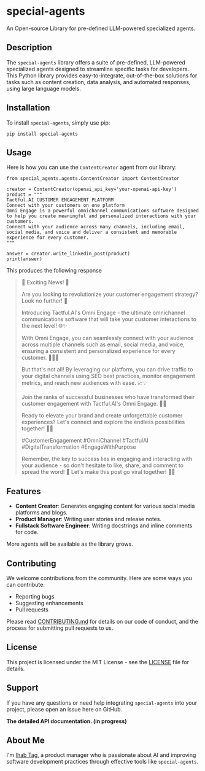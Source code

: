 
# special-agents

An Open-source Library for pre-defined LLM-powered specialized agents.

## Description

The `special-agents` library offers a suite of pre-defined, LLM-powered specialized agents designed to streamline specific tasks for developers. This Python library provides easy-to-integrate, out-of-the-box solutions for tasks such as content creation, data analysis, and automated responses, using large language models.

## Installation

To install `special-agents`, simply use pip:

`pip install special-agents` 

## Usage

Here is how you can use the `ContentCreator` agent from our library:

    from special_agents.agents.ContentCreator import ContentCreator
    
    creator = ContentCreator(openai_api_key='your-openai-api-key')
    product = """
    Tactful.AI CUSTOMER ENGAGEMENT PLATFORM
    Connect with your customers on one platform
    Omni Engage is a powerful omnichannel communications software designed to help you create meaningful and personalized interactions with your customers.
    Connect with your audience across many channels, including email, social media, and voice and deliver a consistent and memorable experience for every customer.
    """
    
    answer = creator.write_linkedin_post(product)
    print(answer)

This produces the following response

> 🌟 Exciting News! 🌟
> 
> Are you looking to revolutionize your customer engagement strategy?
> Look no further! 🚀
> 
> Introducing Tactful.AI's Omni Engage - the ultimate omnichannel
> communications software that will take your customer interactions to
> the next level! 🌐✨
> 
> With Omni Engage, you can seamlessly connect with your audience across
> multiple channels such as email, social media, and voice, ensuring a
> consistent and personalized experience for every customer. 📧💬📞
> 
> But that's not all! By leveraging our platform, you can drive traffic
> to your digital channels using SEO best practices, monitor engagement
> metrics, and reach new audiences with ease. 📈💡
> 
> Join the ranks of successful businesses who have transformed their
> customer engagement with Tactful.AI's Omni Engage. 💼💥
> 
> Ready to elevate your brand and create unforgettable customer
> experiences? Let's connect and explore the endless possibilities
> together! 🤝✨
> 
> #CustomerEngagement #OmniChannel #TactfulAI #DigitalTransformation #EngageWithPurpose
> 
> Remember, the key to success lies in engaging and interacting with
> your audience - so don't hesitate to like, share, and comment to
> spread the word! 🌟 Let's make this post go viral together! 🚀💬

## Features

-   **Content Creator**: Generates engaging content for various social media platforms and blogs.
-   **Product Manager**: Writing user stories and release notes.
-   **Fullstack Software Engineer**: Writing docstrings and inline comments for code.

More agents will be available as the library grows.

## Contributing

We welcome contributions from the community. Here are some ways you can contribute:

-   Reporting bugs
-   Suggesting enhancements
-   Pull requests

Please read [CONTRIBUTING.md](https://github.com/IhabTag/special-agents/blob/master/CONTRIBUTING.md) for details on our code of conduct, and the process for submitting pull requests to us.

## License

This project is licensed under the MIT License - see the [LICENSE](https://github.com/IhabTag/special-agents/blob/master/LICENSE) file for details.

## Support

If you have any questions or need help integrating `special-agents` into your project, please open an issue here on GitHub.

**The detailed API documentation. (in progress)**


## About Me

I'm [Ihab Tag](https://www.ihabtag.com/), a product manager who is passionate about AI and improving software development practices through effective tools like `special-agents`.